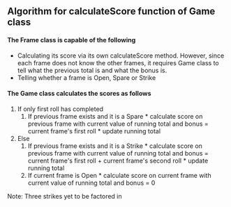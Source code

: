 Algorithm for calculateScore function of Game class
---

#### The Frame class is capable of the following

* Calculating its score via its own calculateScore method. However, since each frame does not know the other frames, it requires Game class to tell what the previous total is and what the bonus is.
* Telling whether a frame is Open, Spare or Strike

#### The Game  class calculates the scores as follows

1.  If only first roll has completed
      1. If previous frame exists and it is a Spare
        * calculate score on previous frame with current value of running total and bonus = current frame's first roll
        * update running total
1.  Else
      1. If previous frame exists and it is a Strike
        * calculate score on previous frame with current value of running total and bonus = current frame's first roll + current frame's second roll
        * update running total
      2. If current frame is Open
        * calculate score on current frame with current value of running total and bonus = 0

Note: Three strikes yet to be factored in
